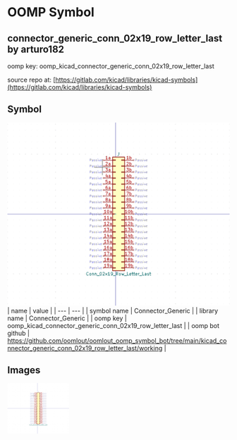 # OOMP Symbol  
## connector_generic_conn_02x19_row_letter_last  by arturo182  
  
oomp key: oomp_kicad_connector_generic_conn_02x19_row_letter_last  
  
source repo at: [https://gitlab.com/kicad/libraries/kicad-symbols](https://gitlab.com/kicad/libraries/kicad-symbols)  
## Symbol  
  
[![working.png](working_600.png)](working.png)  
| name | value | 
| --- | --- | 
| symbol name | Connector_Generic | 
| library name | Connector_Generic | 
| oomp key | oomp_kicad_connector_generic_conn_02x19_row_letter_last | 
| oomp bot github | https://github.com/oomlout/oomlout_oomp_symbol_bot/tree/main/kicad_connector_generic_conn_02x19_row_letter_last/working | 
## Images  
  
[![working.png](working_140.png)](working.png)  
